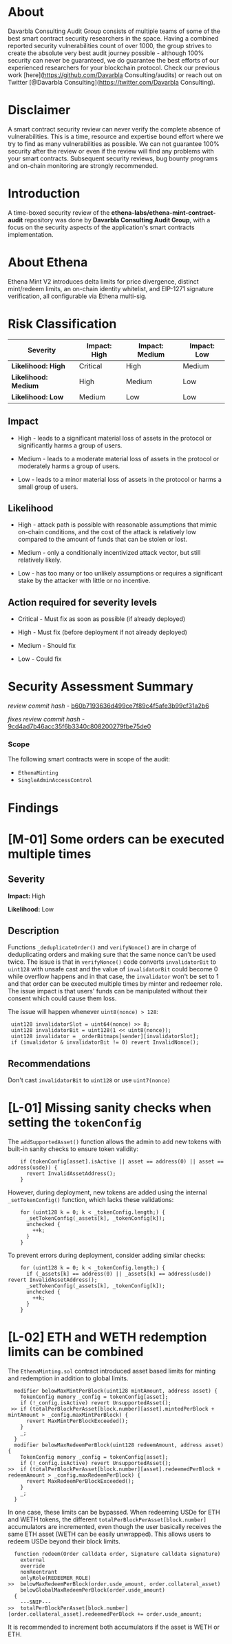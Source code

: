 # About

Davarbla Consulting Audit Group consists of multiple teams of some of the best smart contract security researchers in the space. Having a combined reported security vulnerabilities count of over 1000, the group strives to create the absolute very best audit journey possible - although 100% security can never be guaranteed, we do guarantee the best efforts of our experienced researchers for your blockchain protocol. Check our previous work [here](https://github.com/Davarbla Consulting/audits) or reach out on Twitter [@Davarbla Consulting](https://twitter.com/Davarbla Consulting).

# Disclaimer

A smart contract security review can never verify the complete absence of vulnerabilities. This is a time, resource and expertise bound effort where we try to find as many vulnerabilities as possible. We can not guarantee 100% security after the review or even if the review will find any problems with your smart contracts. Subsequent security reviews, bug bounty programs and on-chain monitoring are strongly recommended.

# Introduction

A time-boxed security review of the **ethena-labs/ethena-mint-contract-audit** repository was done by **Davarbla Consulting Audit Group**, with a focus on the security aspects of the application's smart contracts implementation.

# About Ethena

Ethena Mint V2 introduces delta limits for price divergence, distinct mint/redeem limits, an on-chain identity whitelist, and EIP-1271 signature verification, all configurable via Ethena multi-sig.

# Risk Classification

| Severity               | Impact: High | Impact: Medium | Impact: Low |
| ---------------------- | ------------ | -------------- | ----------- |
| **Likelihood: High**   | Critical     | High           | Medium      |
| **Likelihood: Medium** | High         | Medium         | Low         |
| **Likelihood: Low**    | Medium       | Low            | Low         |

## Impact

- High - leads to a significant material loss of assets in the protocol or significantly harms a group of users.

- Medium - leads to a moderate material loss of assets in the protocol or moderately harms a group of users.

- Low - leads to a minor material loss of assets in the protocol or harms a small group of users.

## Likelihood

- High - attack path is possible with reasonable assumptions that mimic on-chain conditions, and the cost of the attack is relatively low compared to the amount of funds that can be stolen or lost.

- Medium - only a conditionally incentivized attack vector, but still relatively likely.

- Low - has too many or too unlikely assumptions or requires a significant stake by the attacker with little or no incentive.

## Action required for severity levels

- Critical - Must fix as soon as possible (if already deployed)

- High - Must fix (before deployment if not already deployed)

- Medium - Should fix

- Low - Could fix

# Security Assessment Summary

_review commit hash_ - [b60b7193636d499ce7f89c4f5afe3b99cf31a2b6](https://github.com/ethena-labs/ethena-mint-contract-audit/tree/b60b7193636d499ce7f89c4f5afe3b99cf31a2b6)

_fixes review commit hash_ - [9cd4ad7b46acc35f6b3340c808200279fbe75de0](https://github.com/ethena-labs/ethena-mint-contract-audit/tree/9cd4ad7b46acc35f6b3340c808200279fbe75de0)

### Scope

The following smart contracts were in scope of the audit:

- `EthenaMinting`
- `SingleAdminAccessControl`

# Findings

# [M-01] Some orders can be executed multiple times

## Severity

**Impact:** High

**Likelihood:** Low

## Description

Functions `_deduplicateOrder()` and `verifyNonce()` are in charge of deduplicating orders and making sure that the same nonce can't be used twice. The issue is that in `verifyNonce()` code converts `invalidatorBit` to `uint128` with unsafe cast and the value of `invalidatorBit` could become 0 while overflow happens and in that case, the `invalidator` won't be set to 1 and that order can be executed multiple times by minter and redeemer role. The issue impact is that users' funds can be manipulated without their consent which could cause them loss.

The issue will happen whenever `uint8(nonce) > 128`:

```solidity
 uint128 invalidatorSlot = uint64(nonce) >> 8;
 uint128 invalidatorBit = uint128(1 << uint8(nonce));
 uint128 invalidator = _orderBitmaps[sender][invalidatorSlot];
 if (invalidator & invalidatorBit != 0) revert InvalidNonce();
```

## Recommendations

Don't cast `invalidatorBit` to `uint128` or use `uint7(nonce)`

# [L-01] Missing sanity checks when setting the `tokenConfig`

The `addSupportedAsset()` function allows the admin to add new tokens with built-in sanity checks to ensure token validity:

```solidity
    if (tokenConfig[asset].isActive || asset == address(0) || asset == address(usde)) {
      revert InvalidAssetAddress();
    }
```

However, during deployment, new tokens are added using the internal `_setTokenConfig()` function, which lacks these validations:

```solidity
    for (uint128 k = 0; k < _tokenConfig.length;) {
      _setTokenConfig(_assets[k], _tokenConfig[k]);
      unchecked {
        ++k;
      }
    }
```

To prevent errors during deployment, consider adding similar checks:

```solidity
    for (uint128 k = 0; k < _tokenConfig.length;) {
      if (_assets[k] == address(0) || _assets[k] == address(usde)) revert InvalidAssetAddress();
      _setTokenConfig(_assets[k], _tokenConfig[k]);
      unchecked {
        ++k;
      }
    }
```

# [L-02] ETH and WETH redemption limits can be combined

The `EthenaMinting.sol` contract introduced asset based limits for minting and redemption in addition to global limits.

```solidity
  modifier belowMaxMintPerBlock(uint128 mintAmount, address asset) {
    TokenConfig memory _config = tokenConfig[asset];
    if (!_config.isActive) revert UnsupportedAsset();
 >> if (totalPerBlockPerAsset[block.number][asset].mintedPerBlock + mintAmount > _config.maxMintPerBlock) {
      revert MaxMintPerBlockExceeded();
    }
    _;
  }
  modifier belowMaxRedeemPerBlock(uint128 redeemAmount, address asset) {
    TokenConfig memory _config = tokenConfig[asset];
    if (!_config.isActive) revert UnsupportedAsset();
>>  if (totalPerBlockPerAsset[block.number][asset].redeemedPerBlock + redeemAmount > _config.maxRedeemPerBlock) {
      revert MaxRedeemPerBlockExceeded();
    }
    _;
  }
```

In one case, these limits can be bypassed. When redeeming USDe for ETH and WETH tokens, the different `totalPerBlockPerAsset[block.number]` accumulators are incremented, even though the user basically receives the same ETH asset (WETH can be easily unwrapped). This allows users to redeem USDe beyond their block limits.

```solidity
  function redeem(Order calldata order, Signature calldata signature)
    external
    override
    nonReentrant
    onlyRole(REDEEMER_ROLE)
>>  belowMaxRedeemPerBlock(order.usde_amount, order.collateral_asset)
    belowGlobalMaxRedeemPerBlock(order.usde_amount)
  {
    ---SNIP---
>>  totalPerBlockPerAsset[block.number][order.collateral_asset].redeemedPerBlock += order.usde_amount;
```

It is recommended to increment both accumulators if the asset is WETH or ETH.
